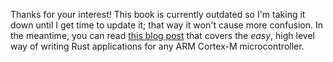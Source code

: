 Thanks for your interest! This book is currently outdated so I'm taking it down
until I get time to update it; that way it won't cause more confusion. In the
meantime, you can read [this blog post] that covers the *easy*, high level way
of writing Rust applications for any ARM Cortex-M microcontroller.

[this blog post]: http://blog.japaric.io/quickstart/

<!-- # Resources -->

<!-- ## Cortex-M -->

<!-- The ultimate source of information about this processor family is the [ARM info center][0]. -->

<!-- [0]: http://infocenter.arm.com/help/index.jsp?topic=/com.arm.doc.set.cortexm/index.html -->

<!-- Some documents of interest: -->

<!-- - [Cortex-M0 Devices - Generic User Guide][0]. About the Cortex-M0 processor, its instruction set -->
<!--   and its peripherals. -->
<!-- - [Cortex-M0+ Devices - Generic User Guide][1]. Same as above but for the Cortex-M0+. -->
<!-- - [Cortex-M3 Devices - Generic User Guide][2]. Same as above but for the Cortex-M3. -->
<!-- - [Cortex-M4 Devices - Generic User Guide][3]. Same as above but for the Cortex-M4. -->
<!-- - [Cortex-M7 Devices - Generic User Guide][4]. Same as above but for the Cortex-M7. -->
<!-- - [Procedure Call Standard for the ARM Architecture][5]. About the machine registers, how -->
<!--   subroutines are called, how their parameters are passed and how their results are returned. -->
<!-- - [Lazy Stacking and Context Switching][6]. How the processor automatically decides when (not) to -->
<!--   save floating-point registers on the stack during interrupts. Important if implementing an OS, as -->
<!--   one should re-implement this functionality in their context switching logic to keep context -->
<!--   switching times small. -->

<!-- [0]: http://infocenter.arm.com/help/topic/com.arm.doc.dui0497a/DUI0497A_cortex_m0_r0p0_generic_ug.pdf -->
<!-- [1]: http://infocenter.arm.com/help/topic/com.arm.doc.dui0662b/DUI0662B_cortex_m0p_r0p1_dgug.pdf -->
<!-- [2]: http://infocenter.arm.com/help/topic/com.arm.doc.dui0552a/DUI0552A_cortex_m3_dgug.pdf -->
<!-- [3]: http://infocenter.arm.com/help/topic/com.arm.doc.dui0553a/DUI0553A_cortex_m4_dgug.pdf -->
<!-- [4]: http://infocenter.arm.com/help/topic/com.arm.doc.dui0646a/DUI0646A_cortex_m7_dgug.pdf -->
<!-- [5]: http://infocenter.arm.com/help/topic/com.arm.doc.ihi0042f/IHI0042F_aapcs.pdf -->
<!-- [6]: http://infocenter.arm.com/help/topic/com.arm.doc.dai0298a/DAI0298A_cortex_m4f_lazy_stacking_and_context_switching.pdf -->

<!-- ## LM3S6965EVB -->

<!-- This is the evaluation board we'll emulate using QEMU. It contains an LM3S6965 microcontroller. The -->
<!-- most important bits of documentation related to this board are: -->

<!-- - The [Microcontroller data sheet][6]. It contains the register maps and the descriptions of all the -->
<!--   device peripherals. -->
<!-- - The [Evaluation Board User manual][7]. Description of the physical board. -->

<!-- [6]: http://www.ti.com/lit/ds/symlink/lm3s6965.pdf -->
<!-- [7]: http://www.ti.com/lit/ug/spmu029a/spmu029a.pdf -->

<!-- ## Similar/related projects -->

<!-- ### `zinc` -->

<!-- > The bare metal stack for rust -->

<!-- [GitHub](https://github.com/hackndev/zinc) -->

<!-- The Zinc project was the pioneer in the embedded Rust space. I have borrowed a lot of ideas from -->
<!-- there (like building executables using only Cargo) to write this book. -->

<!-- ### Hanno Braun's blog -->

<!-- > "I'm teaching myself embedded programming, and I've decided to write about every step of the way" -->

<!-- [Website](http://embedded.hannobraun.de/) -->

<!-- [GitHub repository](https://github.com/hannobraun/embedded) -->

<!-- Hanno is also exploring this space but using an Arduino Due. Definitely worth checking out! -->

<!-- ### RustyGecko -->

<!-- > Developing Rust on Bare-Metal - An experimental embedded software platform -->

<!-- [Abstract and full text PDF](https://brage.bibsys.no/xmlui/handle/11250/2352353) -->

<!-- [GitHub repositories](https://github.com/RustyGecko) -->

<!-- A master thesis about using Rust to develop software for the Cortex-M3 based EFM32GG -->
<!-- microcontroller. I found the section about "Handling interrupts with Closures" and the discussion -->
<!-- about "Avoiding Mutable Aliases to Hardware" particularly interesting! The authors have also put -->
<!-- their code up on GitHub. -->
